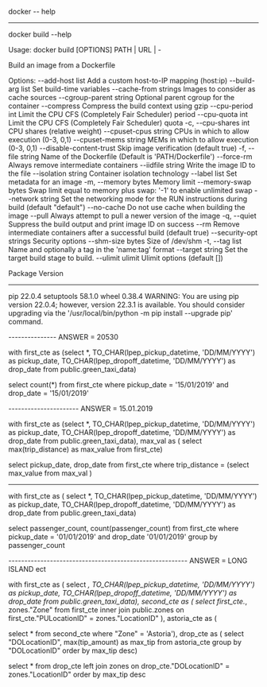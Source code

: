docker -- help

------------------------------------------------------------
docker build --help 

Usage:  docker build [OPTIONS] PATH | URL | -

Build an image from a Dockerfile

Options:
      --add-host list           Add a custom host-to-IP mapping (host:ip)
      --build-arg list          Set build-time variables
      --cache-from strings      Images to consider as cache sources
      --cgroup-parent string    Optional parent cgroup for the container
      --compress                Compress the build context using gzip
      --cpu-period int          Limit the CPU CFS (Completely Fair Scheduler) period
      --cpu-quota int           Limit the CPU CFS (Completely Fair Scheduler) quota
  -c, --cpu-shares int          CPU shares (relative weight)
      --cpuset-cpus string      CPUs in which to allow execution (0-3, 0,1)
      --cpuset-mems string      MEMs in which to allow execution (0-3, 0,1)
      --disable-content-trust   Skip image verification (default true)
  -f, --file string             Name of the Dockerfile (Default is 'PATH/Dockerfile')
      --force-rm                Always remove intermediate containers
      --iidfile string          Write the image ID to the file
      --isolation string        Container isolation technology
      --label list              Set metadata for an image
  -m, --memory bytes            Memory limit
      --memory-swap bytes       Swap limit equal to memory plus swap: '-1' to enable unlimited swap
      --network string          Set the networking mode for the RUN instructions during build (default "default")
      --no-cache                Do not use cache when building the image
      --pull                    Always attempt to pull a newer version of the image
  -q, --quiet                   Suppress the build output and print image ID on success
      --rm                      Remove intermediate containers after a successful build (default true)
      --security-opt strings    Security options
      --shm-size bytes          Size of /dev/shm
  -t, --tag list                Name and optionally a tag in the 'name:tag' format
      --target string           Set the target build stage to build.
      --ulimit ulimit           Ulimit options (default [])

Package    Version
---------- -------
pip        22.0.4
setuptools 58.1.0
wheel      0.38.4
WARNING: You are using pip version 22.0.4; however, version 22.3.1 is available.
You should consider upgrading via the '/usr/local/bin/python -m pip install --upgrade pip' command.

--------------- ANSWER =  20530

with first_cte as (select *,
TO_CHAR(lpep_pickup_datetime, 'DD/MM/YYYY') as pickup_date,
TO_CHAR(lpep_dropoff_datetime, 'DD/MM/YYYY') as drop_date
from public.green_taxi_data)


select count(*) from first_cte 
where pickup_date = '15/01/2019' and drop_date = '15/01/2019'


---------------------- ANSWER = 15.01.2019

with first_cte as (select *,
TO_CHAR(lpep_pickup_datetime, 'DD/MM/YYYY') as pickup_date,
TO_CHAR(lpep_dropoff_datetime, 'DD/MM/YYYY') as drop_date
from public.green_taxi_data),
max_val as (
select max(trip_distance) as max_value from first_cte)

select pickup_date, drop_date from first_cte
where trip_distance = (select max_value from max_val )

-------------------------

with first_cte as (
select *,
TO_CHAR(lpep_pickup_datetime, 'DD/MM/YYYY') as pickup_date,
TO_CHAR(lpep_dropoff_datetime, 'DD/MM/YYYY') as drop_date
from public.green_taxi_data)


select passenger_count, count(passenger_count)
from first_cte
where pickup_date = '01/01/2019' and drop_date '01/01/2019'
group by passenger_count


--------------------------------------------------------  ANSWER = LONG ISLAND ect 



with first_cte as (
select *,
TO_CHAR(lpep_pickup_datetime, 'DD/MM/YYYY') as pickup_date,
TO_CHAR(lpep_dropoff_datetime, 'DD/MM/YYYY') as drop_date
from public.green_taxi_data),
second_cte as (
select first_cte.*, zones."Zone"
from first_cte 
inner join public.zones 
on first_cte."PULocationID" = zones."LocationID"
),
astoria_cte as (

select * from second_cte
where "Zone" = 'Astoria'),
drop_cte as (
select "DOLocationID", max(tip_amount) as max_tip from astoria_cte 
group by "DOLocationID"
order by max_tip desc)

select * from drop_cte 
left join zones 
on drop_cte."DOLocationID" = zones."LocationID"
order by max_tip desc
